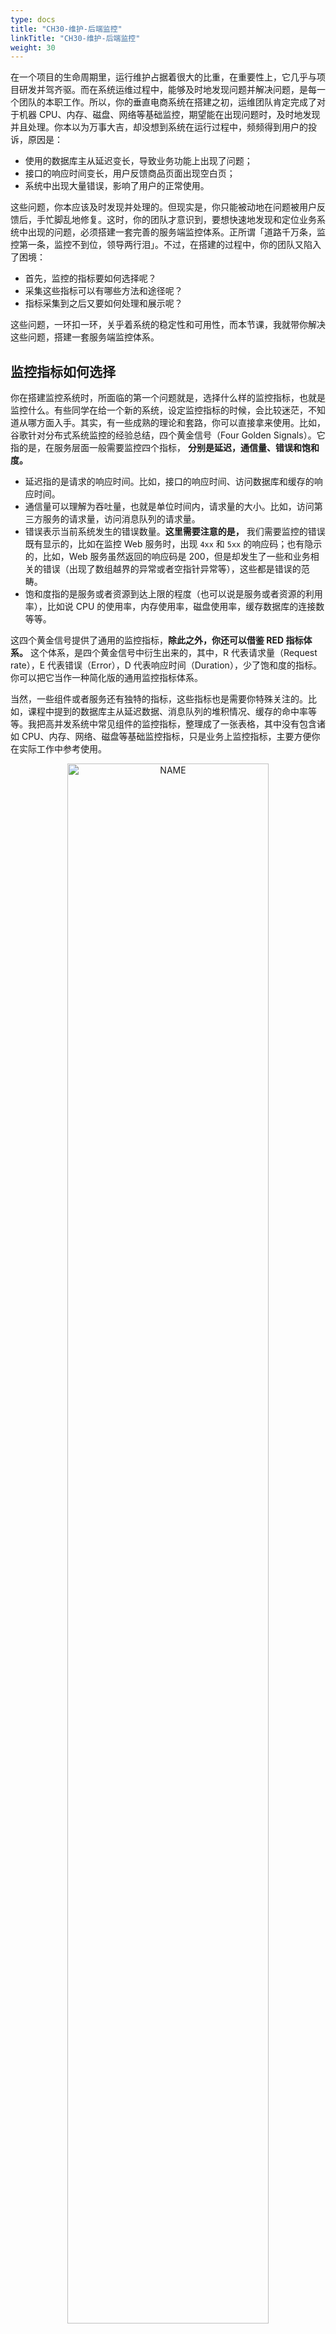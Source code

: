 ```yaml
---
type: docs
title: "CH30-维护-后端监控"
linkTitle: "CH30-维护-后端监控"
weight: 30
---
```


在一个项目的生命周期里，运行维护占据着很大的比重，在重要性上，它几乎与项目研发并驾齐驱。而在系统运维过程中，能够及时地发现问题并解决问题，是每一个团队的本职工作。所以，你的垂直电商系统在搭建之初，运维团队肯定完成了对于机器 CPU、内存、磁盘、网络等基础监控，期望能在出现问题时，及时地发现并且处理。你本以为万事大吉，却没想到系统在运行过程中，频频得到用户的投诉，原因是：

- 使用的数据库主从延迟变长，导致业务功能上出现了问题；
- 接口的响应时间变长，用户反馈商品页面出现空白页；
- 系统中出现大量错误，影响了用户的正常使用。

这些问题，你本应该及时发现并处理的。但现实是，你只能被动地在问题被用户反馈后，手忙脚乱地修复。这时，你的团队才意识到，要想快速地发现和定位业务系统中出现的问题，必须搭建一套完善的服务端监控体系。正所谓「道路千万条，监控第一条，监控不到位，领导两行泪」。不过，在搭建的过程中，你的团队又陷入了困境：

- 首先，监控的指标要如何选择呢？
- 采集这些指标可以有哪些方法和途径呢？
- 指标采集到之后又要如何处理和展示呢？

这些问题，一环扣一环，关乎着系统的稳定性和可用性，而本节课，我就带你解决这些问题，搭建一套服务端监控体系。

## 监控指标如何选择

你在搭建监控系统时，所面临的第一个问题就是，选择什么样的监控指标，也就是监控什么。有些同学在给一个新的系统，设定监控指标的时候，会比较迷茫，不知道从哪方面入手。其实，有一些成熟的理论和套路，你可以直接拿来使用。比如，谷歌针对分布式系统监控的经验总结，四个黄金信号（Four Golden Signals）。它指的是，在服务层面一般需要监控四个指标， **分别是延迟，通信量、错误和饱和度。**

- 延迟指的是请求的响应时间。比如，接口的响应时间、访问数据库和缓存的响应时间。
- 通信量可以理解为吞吐量，也就是单位时间内，请求量的大小。比如，访问第三方服务的请求量，访问消息队列的请求量。
- 错误表示当前系统发生的错误数量。**这里需要注意的是，** 我们需要监控的错误既有显示的，比如在监控 Web 服务时，出现 `4xx` 和 `5xx` 的响应码；也有隐示的，比如，Web 服务虽然返回的响应码是 200，但是却发生了一些和业务相关的错误（出现了数组越界的异常或者空指针异常等），这些都是错误的范畴。
- 饱和度指的是服务或者资源到达上限的程度（也可以说是服务或者资源的利用率），比如说 CPU 的使用率，内存使用率，磁盘使用率，缓存数据库的连接数等等。

这四个黄金信号提供了通用的监控指标，**除此之外，你还可以借鉴 RED 指标体系。** 这个体系，是四个黄金信号中衍生出来的，其中，R 代表请求量（Request rate），E 代表错误（Error），D 代表响应时间（Duration），少了饱和度的指标。你可以把它当作一种简化版的通用监控指标体系。

当然，一些组件或者服务还有独特的指标，这些指标也是需要你特殊关注的。比如，课程中提到的数据库主从延迟数据、消息队列的堆积情况、缓存的命中率等等。我把高并发系统中常见组件的监控指标，整理成了一张表格，其中没有包含诸如 CPU、内存、网络、磁盘等基础监控指标，只是业务上监控指标，主要方便你在实际工作中参考使用。

<div align="center"> <img src="https://infi-img.oss-cn-hangzhou.aliyuncs.com/img/20211212163244.png" style="display:block;width:80%;" alt="NAME" align=center /> </div>

选择好了监控指标之后，你接下来要考虑的，是如何从组件或者服务中，采集到这些指标，也就是指标数据采集的问题。

## 如何采集数据指标

说到监控指标的采集，我们一般会依据采集数据源的不同，选用不同的采集方式，**总结起来，大概有以下几种类型：**

**首先，** Agent 是一种比较常见的，采集数据指标的方式。

我们通过在数据源的服务器上，部署自研或者开源的 Agent，来收集收据，发送给监控系统，实现数据的采集。在采集数据源上的信息时，Agent 会依据数据源上，提供的一些接口获取数据，**我给你举两个典型的例子。**

比如，你要从 Memcached 服务器上，获取它的性能数据，那么，你就可以在 Agent 中，连接这个 Memcached 服务器，并且发送一个 stats 命令，获取服务器的统计信息。然后，你就可以从返回的信息中，挑选重要的监控指标，发送给监控服务器，形成 Memcached 服务的监控报表。你也可以从这些统计信息中，看出当前 Memcached 服务器，是否存在潜在的问题。下面是我推荐的，一些重要的状态项，**你可以参考使用。**

```
STAT cmd_get 201809037423    // 计算查询的 QPS
STAT cmd_set 16174920166     // 计算写入的 QPS
STAT get_hits 175226700643   // 用来计算命中率，命中率 = get_hits/cmd_get
STAT curr_connections 1416   // 当前连接数
STAT bytes 3738857307        // 当前内存占用量
STAT evictions 11008640149   // 当前被 memcached 服务器剔除的 item 数量，如果这个数量过大 (比如例子中的这个数值），那么代表当前 Memcached 容量不足或者 Memcached Slab Class 分配有问题
```

另外，如果你是 Java 的开发者，那么一般使用 Java 语言开发的中间件，或者组件，都可以通过 JMX 获取统计或者监控信息。比如，在 19 讲中，我提到可以使用 JMX，监控 Kafka 队列的堆积数，再比如，你也可以通过 JMX 监控 JVM 内存信息和 GC 相关的信息。

另一种很重要的数据获取方式，**是在代码中埋点。**

这个方式与 Agent 的不同之处在于，Agent 主要收集的是组件服务端的信息，而埋点则是从客户端的角度，来描述所使用的组件，和服务的性能和可用性。**那么埋点的方式怎么选择呢？**

你可以使用 25 讲分布式 Trace 组件中，提到的面向切面编程的方式；也可以在资源客户端中，直接计算调用资源或者服务的耗时、调用量、慢请求数，并且发送给监控服务器。

**这里你需要注意一点，** 由于调用缓存、数据库的请求量会比较高，一般会单机也会达到每秒万次，如果不经过任何优化，把每次请求耗时都发送给监控服务器，那么，监控服务器会不堪重负。所以，我们一般会在埋点时，先做一些汇总。比如，每隔 10 秒汇总这 10 秒内，对同一个资源的请求量总和、响应时间分位值、错误数等，然后发送给监控服务器。这样，就可以大大减少发往监控服务器的请求量了。

**最后，** 日志也是你监控数据的重要来源之一。

你所熟知的 Tomcat 和 Nginx 的访问日志，都是重要的监控日志。你可以通过开源的日志采集工具，将这些日志中的数据发送给监控服务器。目前，常用的日志采集工具有很多，比如，Apache Flume、Fluentd 和 Filebeat，你可以选择一种熟悉的使用。比如在我的项目中，我会倾向于使用 Filebeat 来收集监控日志数据。

## 监控数据的处理和存储

在采集到监控数据之后，你就可以对它们进行处理和存储了，在此之前，我们一般会先用消息队列来承接数据，主要的作用是削峰填谷，防止写入过多的监控数据，让监控服务产生影响。

与此同时，我们一般会部署两个队列处理程序，来消费消息队列中的数据。

一个处理程序接收到数据后，把数据写入到 Elasticsearch，然后通过 Kibana 展示数据，这份数据主要是用来做原始数据的查询；

另一个处理程序是一些流式处理的中间件，比如，Spark、Storm。它们从消息队列里，接收数据后会做一些处理，这些处理包括：

- **解析数据格式，尤其是日志格式** 从里面提取诸如请求量、响应时间、请求 URL 等数据；

- **对数据做一些聚合运算**

  比如，针对 Tomcat 访问日志，可以计算同一个 URL 一段时间之内的请求量、响应时间分位值、非 200 请求量的大小等等。

- **将数据存储在时间序列数据库中**

  这类数据库的特点是，可以对带有时间标签的数据，做更有效的存储，而我们的监控数据恰恰带有时间标签，并且按照时间递增，非常适合存储在时间序列数据库中。目前业界比较常用的时序数据库有 InfluxDB、OpenTSDB、Graphite，各大厂的选择均有不同，你可以选择一种熟悉的来使用。

**最后，** 你就可以通过 Grafana 来连接时序数据库，将监控数据绘制成报表，呈现给开发和运维的同学了。

<div align="center"> <img src="https://infi-img.oss-cn-hangzhou.aliyuncs.com/img/20211212163343.png" style="display:block;width:80%;" alt="NAME" align=center /> </div>

至此，你和你的团队，也就完成了垂直电商系统，服务端监控系统搭建的全过程。这里我想再多说一点，我们从不同的数据源中采集了很多的指标，最终在监控系统中一般会形成以下几个报表，你在实际的工作中可以参考借鉴：

1. 访问趋势报表

   这类报表接入的是 Web 服务器，和应用服务器的访问日志，展示了服务整体的访问量、响应时间情况、错误数量、带宽等信息。它主要反映的是，服务的整体运行情况，帮助你来发现问题。

2. 性能报表

   这类报表对接的是资源和依赖服务的埋点数据，展示了被埋点资源的访问量和响应时间情况。它反映了资源的整体运行情况，当你从访问趋势报表发现问题后，可以先从性能报表中，找到究竟是哪一个资源或者服务出现了问题。

3. 资源报表

   这类报表主要对接的是，使用 Agent 采集的，资源的运行情况数据。当你从性能报表中，发现某一个资源出现了问题，那么就可以进一步从这个报表中，发现资源究竟出现了什么问题，是连接数异常增高，还是缓存命中率下降。这样可以进一步帮你分析问题的根源，找到解决问题的方案。

## 课程小结

本节课，我带你了解了，服务端监控搭建的过程，在这里，你需要了解以下几个重点：

1. 耗时、请求量和错误数是三种最通用的监控指标，不同的组件还有一些特殊的监控指标，你在搭建自己的监控系统的时候可以直接使用；
2. Agent、埋点和日志是三种最常见的数据采集方式；
3. 访问趋势报表用来展示服务的整体运行情况，性能报表用来分析资源或者依赖的服务是否出现问题，资源报表用来追查资源问题的根本原因。这三个报表共同构成了你的服务端监控体系。

总之，监控系统是你发现问题，排查问题的重要工具，你应该重视它，并且投入足够的精力来不断地完善它。只有这样，才能不断地提高对系统运维的掌控力，降低故障发生的风险。
